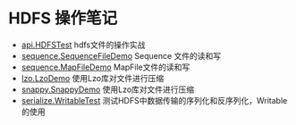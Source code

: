 # HDFS 操作笔记
* [api.HDFSTest](api.HDFSTest.java) hdfs文件的操作实战
* [sequence.SequenceFileDemo](sequence/SequenceFileDemo.java) Sequence 文件的读和写
* [sequence.MapFileDemo](sequence/MapFileDemo.java) MapFile文件的读和写
* [lzo.LzoDemo](lzo/LzoDemo.java) 使用Lzo库对文件进行压缩
* [snappy.SnappyDemo](snappy/SnappyDemo.java) 使用Lzo库对文件进行压缩
* [serialize.WritableTest](serialize/WritableTest.java) 测试HDFS中数据传输的序列化和反序列化，Writable的使用